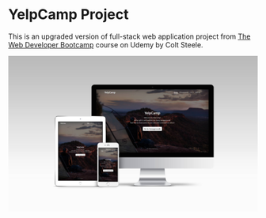 # YelpCamp Project

This is an upgraded version of full-stack web application project from [The Web Developer Bootcamp](https://www.udemy.com/course/the-web-developer-bootcamp/) course on Udemy by Colt Steele.

![YelpCamp preview.](/gallery/preview1.jpg)

<!-- ## Fearures

* User Authentication (Log In and Register) and Authorization (Post, Edit, Delete or Rate Campground)
* CRUD operations with Campgrounds -->
